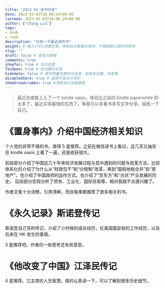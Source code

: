 ```yaml
---
title: "2023 02 读书分享"
date: 2023-03-03T20:06:29+08:00
lastmod: 2023-03-03T20:06:29+08:00
author: ["Chang Liu"]
tags: 
- book
- read
description: "分享一下最近读的书"
weight: # 输入1可以顶置文章，用来给文章展示排序，不填就默认按时间排序
slug: ""
draft: false # 是否为草稿
comments: true
showToc: true # 显示目录
TocOpen: true # 自动展开目录
hidemeta: false # 是否隐藏文章的元信息，如发布日期、作者等
disableShare: true # 底部不显示分享栏
showbreadcrumbs: true #顶部显示当前路径
---
```


> 最近在咸鱼上入了一个 kindle oasis，体验比之前的 kindle paperwhite 好太多了，最近买得最值的东西了。争取可以多看书多写文字分享，锻炼一下自己。

# 《置身事内》介绍中国经济相关知识

个人觉的非常不错的书，值得 5 星推荐。之前在微信读书上看过，这几天又抽空在 kindle oasis 上看了一遍，还是收获很大。

前段部分介绍了中国这几十年来经济发展过程与其中遇到的问题与改革方法，比较体系化的介绍了为什么从“财政包干”到“分税制”改革，再到“国税地税合并”和“房地产”。也介绍了中国政府的运作方式。也介绍了“京东方”和“光伏“产业发展的历史。
后段部分宏观分析了债务、工业化、国际贸易等，相对我就不太感兴趣了。

作者文笔十分流畅，引用清晰，而且每章都推荐了很多相关的书。

# 《永久记录》斯诺登传记

斯诺登自己写的传记，介绍了小时候的成长经历，在美国国安局的工作经历，以及后来在 HK 发生的事情。

3 星推荐吧。作者的一些思考还有些意思。

# 《他改变了中国》江泽民传记

4 星推荐。江主席的人生智慧。值的认真读一下，可以了解到很多历史细节。
